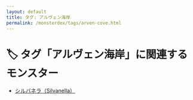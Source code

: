 ```yaml
---
layout: default
title: タグ: アルヴェン海岸
permalink: /monsterdex/tags/arven-cove.html
---
```

# 🏷️ タグ「アルヴェン海岸」に関連するモンスター

- [シルバネラ（Silvanella）](/monsterdex/monster/Silvanella.html)